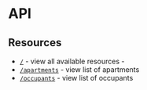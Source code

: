 # API

## Resources

- [`/`](https://my-json-server.typicode.com/armadillo-apps/api) - view all available resources -
- [`/apartments`](https://my-json-server.typicode.com/armadillo-apps/api/apartments) - view list of apartments
- [`/occupants`](https://my-json-server.typicode.com/armadillo-apps/api/occupants) - view list of occupants

